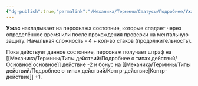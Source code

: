 ```yaml
---
{"dg-publish":true,"permalink":"/Механика/Термины/Статусы/Подробнее/Ужас/","noteIcon":"","created":"2025-10-12T10:43:16.384+03:00","updated":"2025-09-24T18:41:03.656+03:00"}
---
```




**Ужас** накладывает на персонажа состояние, которые спадает через определённое время или после прохождения проверки на ментальную защиту.  Начальная сложность - 4 + кол-во стаков (продолжительность). 

Пока действует данное состояние, персонаж получает штраф на [[Механика/Термины/Типы действий/Подробнее о типах действий/Основное\|основное]] действие -2 и бонус на [[Механика/Термины/Типы действий/Подробнее о типах действий/Контр-действие\|Контр-действие]] +1. 